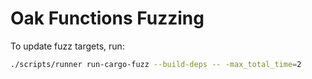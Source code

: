 # Oak Functions Fuzzing

To update fuzz targets, run:

```bash
./scripts/runner run-cargo-fuzz --build-deps -- -max_total_time=2
```
